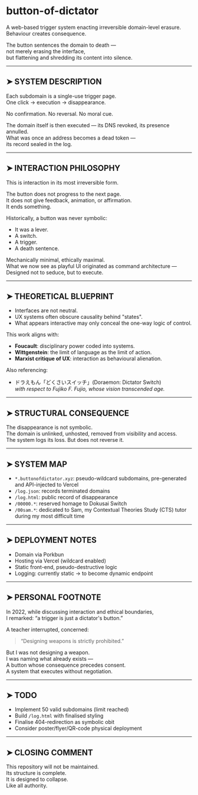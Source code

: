 # button-of-dictator

A web-based trigger system enacting irreversible domain-level erasure.  
Behaviour creates consequence.

The button sentences the domain to death —  
not merely erasing the interface,  
but flattening and shredding its content into silence.

---

## ➤ SYSTEM DESCRIPTION

Each subdomain is a single-use trigger page.  
One click → execution → disappearance.

No confirmation. No reversal. No moral cue.

The domain itself is then executed — its DNS revoked, its presence annulled.  
What was once an address becomes a dead token —  
its record sealed in the log.

---

## ➤ INTERACTION PHILOSOPHY

This is interaction in its most irreversible form.

The button does not progress to the next page.  
It does not give feedback, animation, or affirmation.  
It ends something.

Historically, a button was never symbolic:  
- It was a lever.  
- A switch.  
- A trigger.  
- A death sentence.

Mechanically minimal, ethically maximal.  
What we now see as playful UI originated as command architecture —  
Designed not to seduce, but to execute.

---

## ➤ THEORETICAL BLUEPRINT

- Interfaces are not neutral.  
- UX systems often obscure causality behind "states".  
- What appears interactive may only conceal the one-way logic of control.

This work aligns with:

- **Foucault**: disciplinary power coded into systems.  
- **Wittgenstein**: the limit of language as the limit of action.  
- **Marxist critique of UX**: interaction as behavioural alienation.  

Also referencing:  
- ドラえもん「どくさいスイッチ」(Doraemon: Dictator Switch)  
  *with respect to Fujiko F. Fujio, whose vision transcended age.*

---

## ➤ STRUCTURAL CONSEQUENCE

The disappearance is not symbolic.  
The domain is unlinked, unhosted, removed from visibility and access.  
The system logs its loss. But does not reverse it.

---

## ➤ SYSTEM MAP

- `*.buttonofdictator.xyz`: pseudo-wildcard subdomains, pre-generated and API-injected to Vercel  
- `/log.json`: records terminated domains  
- `/log.html`: public record of disappearance  
- `/00000.*`: reserved homage to Dokusai Switch  
- `/00sam.*`: dedicated to Sam, my Contextual Theories Study (CTS) tutor during my most difficult time  

---

## ➤ DEPLOYMENT NOTES

- Domain via Porkbun  
- Hosting via Vercel (wildcard enabled)  
- Static front-end, pseudo-destructive logic  
- Logging: currently static → to become dynamic endpoint  

---

## ➤ PERSONAL FOOTNOTE

In 2022, while discussing interaction and ethical boundaries,  
I remarked: “a trigger is just a dictator's button.”

A teacher interrupted, concerned:  
> “Designing weapons is strictly prohibited.”

But I was not designing a weapon.  
I was naming what already exists —  
A button whose consequence precedes consent.  
A system that executes without negotiation.

---

## ➤ TODO

- Implement 50 valid subdomains (limit reached)  
- Build `/log.html` with finalised styling  
- Finalise 404-redirection as symbolic obit  
- Consider poster/flyer/QR-code physical deployment  

---

## ➤ CLOSING COMMENT

This repository will not be maintained.  
Its structure is complete.  
It is designed to collapse.  
Like all authority.
